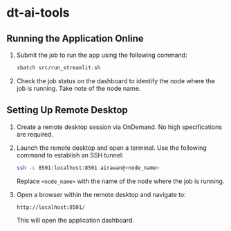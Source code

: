 # dt-ai-tools

## Running the Application Online

1. Submit the job to run the app using the following command:
    ```bash
    sbatch src/run_streamlit.sh
    ```

2. Check the job status on the dashboard to identify the node where the job is running. Take note of the node name.

## Setting Up Remote Desktop

1. Create a remote desktop session via OnDemand. No high specifications are required.

2. Launch the remote desktop and open a terminal. Use the following command to establish an SSH tunnel:
    ```bash
    ssh -L 8501:localhost:8501 airawan@<node_name>
    ```
    Replace `<node_name>` with the name of the node where the job is running.

3. Open a browser within the remote desktop and navigate to:
    ```
    http://localhost:8501/
    ```
    This will open the application dashboard.